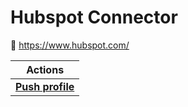 
# Hubspot Connector


🔗 https://www.hubspot.com/

| Actions |
| ------- |
| [**Push profile**](docs/push_profile.md) |
